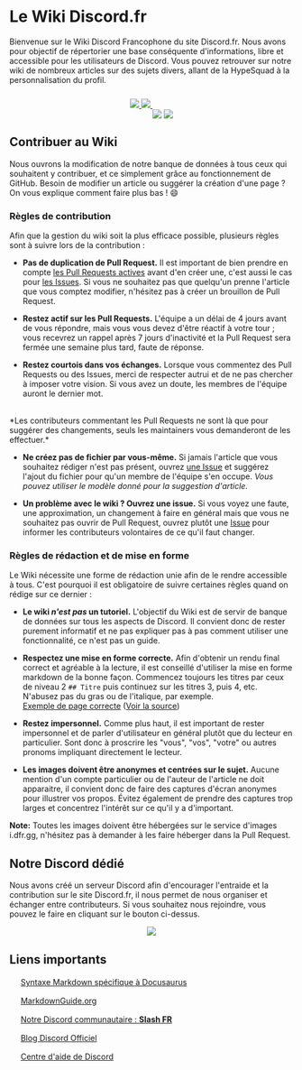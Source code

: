 # Le Wiki Discord.fr

Bienvenue sur le Wiki Discord Francophone du site Discord.fr. Nous avons pour objectif de répertorier une base conséquente d'informations, libre et accessible pour les utilisateurs de Discord. Vous pouvez retrouver sur notre wiki de nombreux articles sur des sujets divers, allant de la HypeSquad à la personnalisation du profil. 

<div align="center">
    <a href="https://discord.com/invite/fr">
        <img src="https://img.shields.io/static/v1?label=Discord&message=Nous%20Rejoindre&color=5865F2&style=for-the-badge&logo=discord"/>
    </a>
    <a href="https://patreon.com/fr">
        <img src="https://img.shields.io/static/v1?label=Patreon&message=Nous%20Soutenir&color=FF424D&style=for-the-badge&logo=patreon"/>
    </a>
    <img src='https://user-images.githubusercontent.com/45918948/156405841-0ebf6804-cde8-4713-b531-b9a6ca18444f.svg#gh-dark-mode-only' align='center' style="padding-top: 30px"/>
    <img src='https://user-images.githubusercontent.com/45918948/156405871-1e19fed9-a223-45ca-ae34-415752c1c3c5.svg#gh-light-mode-only' align='center' style="padding-top: 30px"/>
</div>

## Contribuer au Wiki

Nous ouvrons la modification de notre banque de données à tous ceux qui souhaitent y contribuer, et ce simplement grâce au fonctionnement de GitHub. Besoin de modifier un article ou suggérer la création d'une page ? On vous explique comment faire plus bas ! :smile:

### Règles de contribution
Afin que la gestion du wiki soit la plus efficace possible, plusieurs règles sont à suivre lors de la contribution :

- **Pas de duplication de Pull Request.** Il est important de bien prendre en compte [les Pull Requests actives](https://github.com/discordfr/wiki/pulls) avant d'en créer une, c'est aussi le cas pour [les Issues](https://github.com/discordfr/wiki/issues). Si vous ne souhaitez pas que quelqu'un prenne l'article que vous comptez modifier, n'hésitez pas à créer un brouillon de Pull Request.

- **Restez actif sur les Pull Requests.** L'équipe a un délai de 4 jours avant de vous répondre, mais vous vous devez d'être réactif à votre tour ; vous recevrez un rappel après 7 jours d'inactivité et la Pull Request sera fermée une semaine plus tard, faute de réponse.

- **Restez courtois dans vos échanges.** Lorsque vous commentez des Pull Requests ou des Issues, merci de respecter autrui et de ne pas chercher à imposer votre vision. Si vous avez un doute, les membres de l'équipe auront le dernier mot.
<br/>
*Les contributeurs commentant les Pull Requests ne sont là que pour suggérer des changements, seuls les maintainers vous demanderont de les effectuer.*

- **Ne créez pas de fichier par vous-même.** Si jamais l'article que vous souhaitez rédiger n'est pas présent, ouvrez [une Issue](https://github.com/discordfr/wiki/issues/new) et suggérez l'ajout du fichier pour qu'un membre de l'équipe s'en occupe. *Vous pouvez utiliser le modèle donné pour la suggestion d'article.*

- **Un problème avec le wiki ? Ouvrez une issue.** Si vous voyez une faute, une approximation, un changement à faire en général mais que vous ne souhaitez pas ouvrir de Pull Request, ouvrez plutôt une [Issue](https://github.com/discordfr/wiki/issues/new) pour informer les contributeurs volontaires de ce qu'il faut changer.

### Règles de rédaction et de mise en forme 

Le Wiki nécessite une forme de rédaction unie afin de le rendre accessible à tous. C'est pourquoi il est obligatoire de suivre certaines règles quand on rédige sur ce dernier :

- **Le wiki *n'est pas* un tutoriel.** L'objectif du Wiki est de servir de banque de données sur tous les aspects de Discord. Il convient donc de rester purement informatif et ne pas expliquer pas à pas comment utiliser une fonctionnalité, ce n'est pas un guide.

- **Respectez une mise en forme correcte.** Afin d'obtenir un rendu final correct et agréable à la lecture, il est conseillé d'utiliser la mise en forme markdown de la bonne façon. Commencez toujours les titres par ceux de niveau 2 `## Titre` puis continuez sur les titres 3, puis 4, etc. N'abusez pas du gras ou de l'italique, par exemple.<br/>
[Exemple de page correcte](https://dfr.gg/wiki/gestion-serveur/configuration/personnalisation/) ([Voir la source](https://github.com/discordfr/wiki/blob/master/gestion-serveur/configuration/personnalisation.md))

- **Restez impersonnel.** Comme plus haut, il est important de rester impersonnel et de parler d'utilisateur en général plutôt que du lecteur en particulier. Sont donc à proscrire les "vous", "vos", "votre" ou autres pronoms impliquant directement le lecteur.

- **Les images doivent être anonymes et centrées sur le sujet.** Aucune mention d'un compte particulier ou de l'auteur de l'article ne doit apparaitre, il convient donc de faire des captures d'écran anonymes pour illustrer vos propos. Évitez également de prendre des captures trop larges et concentrez l'intérêt sur ce qu'il y a d'important.

**Note:** Toutes les images doivent être hébergées sur le service d'images i.dfr.gg, n'hésitez pas à demander à les faire héberger dans la Pull Request.

## Notre Discord dédié

Nous avons créé un serveur Discord afin d'encourager l'entraide et la contribution sur le site Discord.fr, il nous permet de nous organiser et échanger entre contributeurs. Si vous souhaitez nous rejoindre, vous pouvez le faire en cliquant sur le bouton ci-dessus.

<div align="center">
    <a href="https://discord.com/invite/fkkCXsBrmE">
        <img src="https://img.shields.io/static/v1?label=Discord&message=Serveur%20Discord.fr&color=5865F2&style=for-the-badge&logo=discord"/>
    </a>
</div>

## Liens importants

<img src="https://i.dfr.gg/DhsG.png" height="16px"/> [Syntaxe Markdown spécifique à Docusaurus](https://docusaurus.io/docs/markdown-features)

<img src="https://i.dfr.gg/asjC.png" height="16px"/> [MarkdownGuide.org](https://www.markdownguide.org/)

<img src="https://i.dfr.gg/hG2E.png" height="16px"/> [Notre Discord communautaire : **Slash FR**](https://discord.com/invite/fr)

<img src="https://i.dfr.gg/hG2E.png" height="16px"/> [Blog Discord Officiel](https://discord.com/blog)

<img src="https://i.dfr.gg/hG2E.png" height="16px"/> [Centre d'aide de Discord](https://support.discord.com/hc/en-us)
